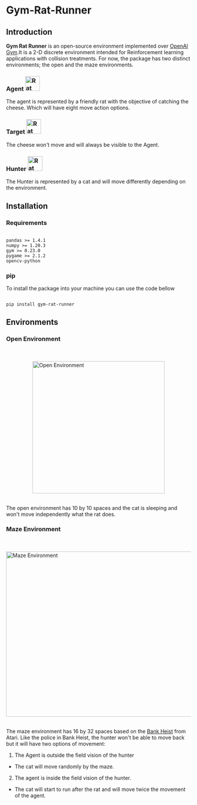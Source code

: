 # Gym-Rat-Runner

## Introduction

**Gym Rat Runner** is an open-source environment implemented over [OpenAI Gym](https://gym.openai.com/).It is a 2-D discrete environment intended for Reinforcement learning applications with collision treatments. For now, the package has two distinct environments; the open and the maze environments.

### Agent <img src="/images/rat.png" alt="Rat Agent" width="40" height="40" style="display:inline;">

The agent is represented by a friendly rat with the objective of catching the cheese. Which will have eight move action options.


### Target <img src="/images/cheese.png" alt="Rat Agent" width="40" height="40" style="display:inline;">

The cheese won't move and will always be visible to the Agent.

### Hunter <img src="/images/cat.png" alt="Rat Agent" width="40" height="40" style="display:inline;">

The Hunter is represented by a cat and will move differently depending on the environment.

## Installation

### Requirements

<pre><code>
pandas >= 1.4.1
numpy >= 1.20.3
gym >= 0.23.0
pygame >= 2.1.2
opencv-python
</code></pre>

### pip
To install the package into your machine you can use the code bellow

<pre><code>  
pip install gym-rat-runner  
</code></pre>

## Environments


### Open Environment

<br/>
<br/>

<img src="/images/Open_Environment.png" alt="Open Environment" width="360" height="360" style="display:block; margin-left: auto; margin-right: auto;">
<br/>


The open environment has 10 by 10 spaces and the cat is sleeping and won't move independently what the rat does.

### Maze Environment

<br/>
<br/>
<img src="/images/Maze_Environment.png" alt="Maze Environment" width="850" height="450" style="display:block; margin-left: auto; margin-right: auto;">
<br/>

The maze environment has 16 by 32 spaces based on the [Bank Heist](http://www.virtualatari.org/soft.php?soft=Bank_Heist) from Atari. Like the police in Bank Heist, the hunter won't be able to move back but it will have two options of movement:

1. The Agent is outside the field vision of the  hunter
  * The cat will move randomly by the maze.
2. The agent is inside the field vision of the hunter.
  * The cat will start to run after the rat and will move twice the movement of the agent.
